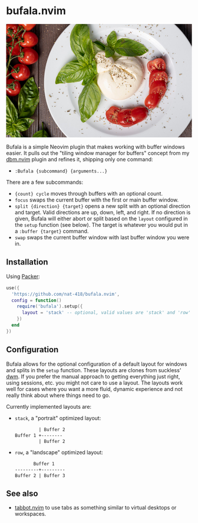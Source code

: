 bufala.nvim
===========

![Some tasty bufala](./bufala.jpg)

Bufala is a simple Neovim plugin that makes working with buffer windows easier.
It pulls out the "tiling window manager for buffers" concept from my 
[dbm.nvim](https://github.com/nat-418/dbm.nvim) plugin and refines it,
shipping only one command:

* `:Bufala {subcommand} {arguments...}`

There are a few subcommands:

* `{count} cycle` moves through buffers with an optional count.
* `focus` swaps the current buffer with the first or main buffer window.
* `split {direction} {target}` opens a new split with an optional
  direction and target. Valid directions are up, down, left, and right.
  If no direction is given, Bufala will either abort or split based on
  the `layout` configured in the `setup` function (see below).
  The target is whatever you would put in a `:buffer {target}` command.
* `swap` swaps the current buffer window with last buffer window you were in.

Installation
------------

Using [Packer](https://github.com/wbthomason/packer.nvim):
```lua
use({
  'https://github.com/nat-418/bufala.nvim',
  config = function()
    require('bufala').setup({
      layout = 'stack' -- optional, valid values are 'stack' and 'row'
    })
  end
})
```

Configuration
-------------

Bufala allows for the optional configuration of a default layout for windows
and splits in the `setup` function. These layouts are clones from suckless'
[dwm](https://dwm.suckless.org/). If you prefer the manual approach to
getting everything just right, using sessions, etc. you might not care
to use a layout. The layouts work well for cases where you want a more
fluid, dynamic experience and not really think about where things need
to go.

Currently implemented layouts are:

* `stack`, a "portrait" optimized layout:
  ```
           | Buffer 2
  Buffer 1 +--------
           | Buffer 2
  ```

* `row`, a "landscape" optimized layout:
  ```
         Buffer 1
  ---------+---------
  Buffer 2 | Buffer 3 
  ```

See also
--------

* [tabbot.nvim](https://github.com/nat-418/tabbot.nvim) to use tabs as something
  similar to virtual desktops or workspaces.
